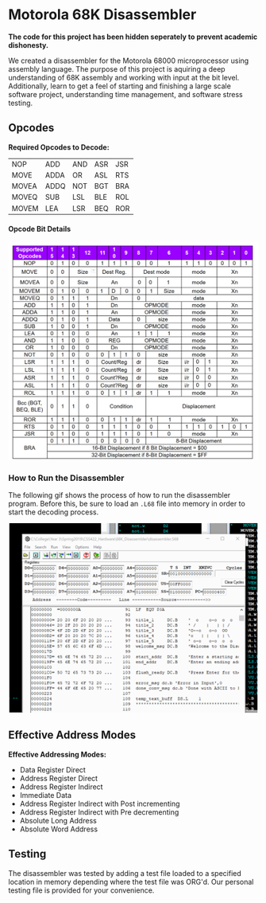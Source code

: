 # Motorola 68K Disassembler  

**The code for this project has been hidden seperately to prevent academic dishonesty.**

We created a disassembler for the Motorola 68000 microprocessor using assembly language. The purpose of this project is aquiring a deep understanding of 68K assembly and working with input at the bit level. Additionally, learn to get a feel of starting and finishing a large scale software project, understanding time management, and software stress testing.  

## Opcodes
**Required Opcodes to Decode:**

|   |   |   |   |   |
|---|---|---|---|---|
| NOP | ADD | AND | ASR | JSR |
| MOVE | ADDA | OR | ASL | RTS |
| MOVEA | ADDQ | NOT | BGT | BRA |
| MOVEQ | SUB | LSL | BLE | ROL |
| MOVEM | LEA | LSR | BEQ | ROR |

#### Opcode Bit Details
![opcode](/status_reports/opcode_table.PNG "opcodes")  

### How to Run the Disassembler

The following gif shows the process of how to run the disassembler program. Before this, be sure to load an `.L68` file into memory in order to start the decoding process.

<center>
<img src="status_reports/2019_5_31_OPCODES_EA_demo.gif" alt="drawing" width="500"/>
</center>

## Effective Address Modes
**Effective Addressing Modes:**
* Data Register Direct
* Address Register Direct
* Address Register Indirect
* Immediate Data
* Address Register Indirect with Post incrementing
* Address Register Indirect with Pre decrementing
* Absolute Long Address
* Absolute Word Address


## Testing
The disassembler was tested by adding a test file loaded to a specified location in memory depending where the test file was ORG'd. Our personal testing file is provided for your convenience.
